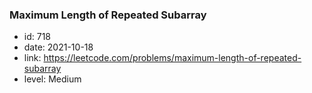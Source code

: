 ### Maximum Length of Repeated Subarray

* id: 718
* date: 2021-10-18
* link: https://leetcode.com/problems/maximum-length-of-repeated-subarray
* level: Medium
